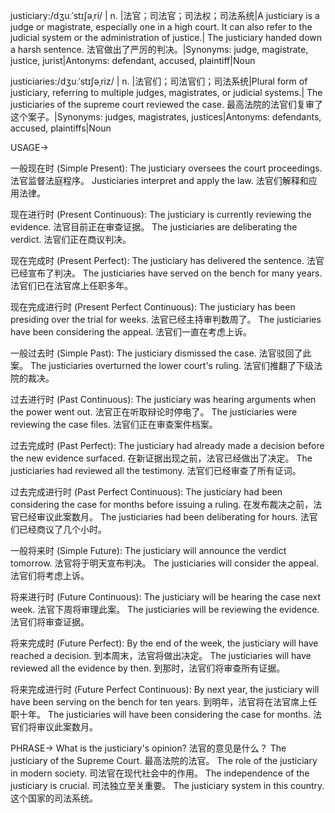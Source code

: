 justiciary:/dʒuːˈstɪʃəˌri/ | n. |法官；司法官；司法权；司法系统|A justiciary is a judge or magistrate, especially one in a high court. It can also refer to the judicial system or the administration of justice.| The justiciary handed down a harsh sentence.  法官做出了严厉的判决。|Synonyms: judge, magistrate, justice, jurist|Antonyms: defendant, accused, plaintiff|Noun


justiciaries:/dʒuːˈstɪʃəˌriz/ | n. |法官们；司法官们；司法系统|Plural form of justiciary, referring to multiple judges, magistrates, or judicial systems.| The justiciaries of the supreme court reviewed the case. 最高法院的法官们复审了这个案子。|Synonyms: judges, magistrates, justices|Antonyms: defendants, accused, plaintiffs|Noun


USAGE->

一般现在时 (Simple Present):
The justiciary oversees the court proceedings. 法官监督法庭程序。
Justiciaries interpret and apply the law.  法官们解释和应用法律。

现在进行时 (Present Continuous):
The justiciary is currently reviewing the evidence. 法官目前正在审查证据。
The justiciaries are deliberating the verdict. 法官们正在商议判决。

现在完成时 (Present Perfect):
The justiciary has delivered the sentence. 法官已经宣布了判决。
The justiciaries have served on the bench for many years.  法官们已在法官席上任职多年。

现在完成进行时 (Present Perfect Continuous):
The justiciary has been presiding over the trial for weeks.  法官已经主持审判数周了。
The justiciaries have been considering the appeal. 法官们一直在考虑上诉。

一般过去时 (Simple Past):
The justiciary dismissed the case. 法官驳回了此案。
The justiciaries overturned the lower court's ruling. 法官们推翻了下级法院的裁决。

过去进行时 (Past Continuous):
The justiciary was hearing arguments when the power went out.  法官正在听取辩论时停电了。
The justiciaries were reviewing the case files. 法官们正在审查案件档案。

过去完成时 (Past Perfect):
The justiciary had already made a decision before the new evidence surfaced.  在新证据出现之前，法官已经做出了决定。
The justiciaries had reviewed all the testimony. 法官们已经审查了所有证词。

过去完成进行时 (Past Perfect Continuous):
The justiciary had been considering the case for months before issuing a ruling.  在发布裁决之前，法官已经审议此案数月。
The justiciaries had been deliberating for hours.  法官们已经商议了几个小时。

一般将来时 (Simple Future):
The justiciary will announce the verdict tomorrow. 法官将于明天宣布判决。
The justiciaries will consider the appeal. 法官们将考虑上诉。

将来进行时 (Future Continuous):
The justiciary will be hearing the case next week. 法官下周将审理此案。
The justiciaries will be reviewing the evidence. 法官们将审查证据。

将来完成时 (Future Perfect):
By the end of the week, the justiciary will have reached a decision.  到本周末，法官将做出决定。
The justiciaries will have reviewed all the evidence by then.  到那时，法官们将审查所有证据。

将来完成进行时 (Future Perfect Continuous):
By next year, the justiciary will have been serving on the bench for ten years. 到明年，法官将在法官席上任职十年。
The justiciaries will have been considering the case for months. 法官们将审议此案数月。



PHRASE->
What is the justiciary's opinion? 法官的意见是什么？
The justiciary of the Supreme Court. 最高法院的法官。
The role of the justiciary in modern society.  司法官在现代社会中的作用。
The independence of the justiciary is crucial.  司法独立至关重要。
The justiciary system in this country. 这个国家的司法系统。
